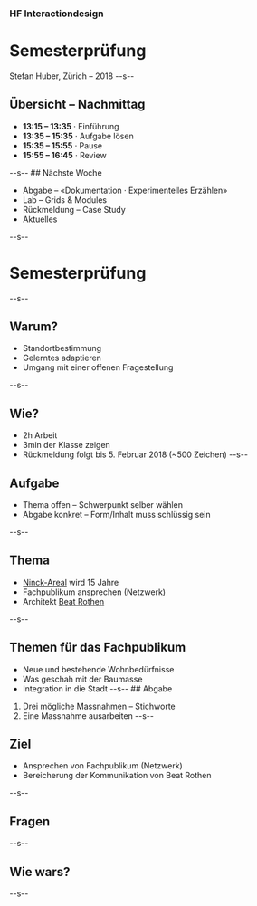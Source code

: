 ### HF Interactiondesign
# Semesterprüfung



Stefan Huber, Zürich – 2018 <!-- .element: class="footer" -->
--s--
## Übersicht – Nachmittag
* **13:15 – 13:35** · Einführung
* **13:35 – 15:35** · Aufgabe lösen
* **15:35 – 15:55** · Pause
* **15:55 – 16:45** · Review

--s--
## Nächste Woche
* Abgabe – «Dokumentation · Experimentelles Erzählen»
* Lab – Grids & Modules
* Rückmeldung – Case Study
* Aktuelles

--s--
# Semesterprüfung

--s--
## Warum?
* Standortbestimmung
* Gelerntes adaptieren
* Umgang mit einer offenen Fragestellung

--s--
## Wie?
* 2h Arbeit
* 3min der Klasse zeigen
* Rückmeldung folgt bis 5. Februar 2018 (~500 Zeichen)
--s--
## Aufgabe
* Thema offen – Schwerpunkt selber wählen
* Abgabe konkret – Form/Inhalt muss schlüssig sein


--s--
## Thema

* [Ninck-Areal](https://earth.google.com/web/@47.49911872,8.71670509,434.18869655a,161.06840413d,35y,0h,56.50095671t,0r) wird 15 Jahre
* Fachpublikum ansprechen (Netzwerk)
* Architekt [Beat Rothen](http://www.beatrothen.ch/main.php)

--s--
## Themen für das Fachpublikum
* Neue und bestehende Wohnbedürfnisse
* Was geschah mit der Baumasse
* Integration in die Stadt
--s--
## Abgabe
1. Drei mögliche Massnahmen – Stichworte
2. Eine Massnahme ausarbeiten
--s--
## Ziel

* Ansprechen von Fachpublikum (Netzwerk)
* Bereicherung der Kommunikation von Beat Rothen


--s--
## Fragen
--s--
## Wie wars?
--s--

